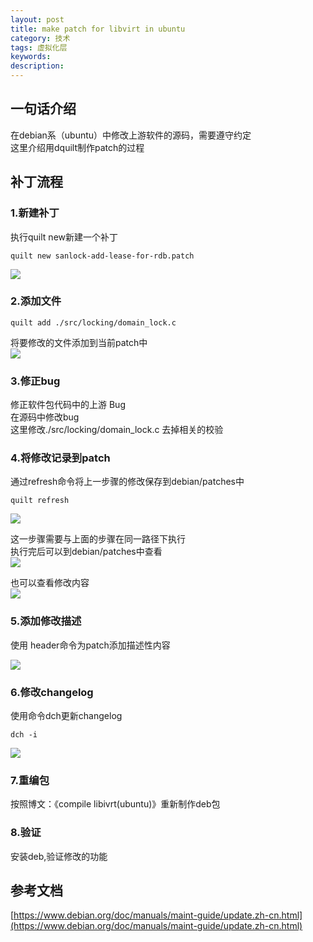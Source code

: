 ```yaml
---
layout: post
title: make patch for libvirt in ubuntu
category: 技术
tags: 虚拟化层
keywords: 
description: 
---
```


## 一句话介绍 ##

在debian系（ubuntu）中修改上游软件的源码，需要遵守约定  
这里介绍用dquilt制作patch的过程  

## 补丁流程 ##

### 1.新建补丁 ###

执行quilt new新建一个补丁  

    quilt new sanlock-add-lease-for-rdb.patch

![](http://i.imgur.com/7YTiPmT.png)

### 2.添加文件 ###

    quilt add ./src/locking/domain_lock.c

将要修改的文件添加到当前patch中  
![](http://i.imgur.com/CpGXgfD.png)

### 3.修正bug ###

修正软件包代码中的上游 Bug  
在源码中修改bug  
这里修改./src/locking/domain_lock.c
去掉相关的校验  

### 4.将修改记录到patch ###

通过refresh命令将上一步骤的修改保存到debian/patches中

    quilt refresh

![](http://i.imgur.com/v6iAy8Q.png)

这一步骤需要与上面的步骤在同一路径下执行  
执行完后可以到debian/patches中查看  
![](http://i.imgur.com/AHCgTbN.png)

也可以查看修改内容  
![](http://i.imgur.com/8tTsyDo.png)

### 5.添加修改描述 ###

使用 header命令为patch添加描述性内容  

![](http://i.imgur.com/RFn8ayk.png)

### 6.修改changelog  ###

使用命令dch更新changelog  

    dch -i

![](http://i.imgur.com/0HysEtk.png)

### 7.重编包 ###

按照博文：《compile libivrt(ubuntu)》重新制作deb包  

### 8.验证 ###

安装deb,验证修改的功能  


## 参考文档 ##

[https://www.debian.org/doc/manuals/maint-guide/update.zh-cn.html](https://www.debian.org/doc/manuals/maint-guide/update.zh-cn.html)